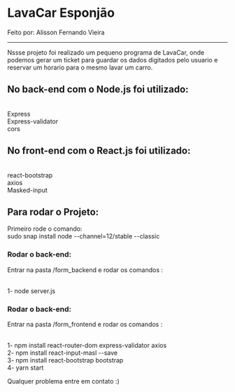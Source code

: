 <h1>LavaCar Esponjão</h1> 

Feito por: Alisson Fernando Vieira
<hr>

Nssse projeto foi realizado um pequeno programa de LavaCar, onde podemos gerar um ticket para guardar os dados digitados pelo usuario e reservar um horario para o mesmo lavar um carro.

<h2>No back-end com o Node.js foi utilizado:</h2>

<br>Express
<br>Express-validator
<br>cors


<h2>No front-end com o React.js foi utilizado:</h2>

<br>react-bootstrap
<br>axios
<br>Masked-input


<h2> Para rodar o Projeto: </h2>
Primeiro rode o comando:
<br>sudo snap install node --channel=12/stable --classic

<h3>Rodar o back-end: </h3>
Entrar na pasta /form_backend e rodar os comandos :

<br> 1- node server.js

<h3>Rodar o back-end: </h3>
Entrar na pasta /form_frontend e rodar os comandos :

<br> 1- npm install react-router-dom express-validator axios
<br> 2- npm install react-input-masl --save
<br> 3- npm install react-bootstrap bootstrap
<br> 4- yarn start
 
Qualquer problema entre em contato :)
